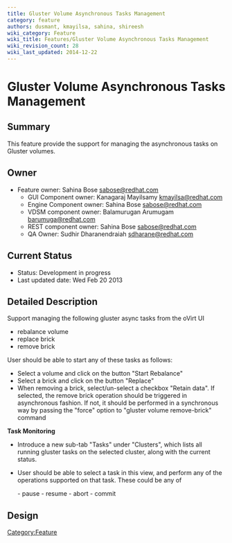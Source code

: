 ```yaml
---
title: Gluster Volume Asynchronous Tasks Management
category: feature
authors: dusmant, kmayilsa, sahina, shireesh
wiki_category: Feature
wiki_title: Features/Gluster Volume Asynchronous Tasks Management
wiki_revision_count: 28
wiki_last_updated: 2014-12-22
---
```


# Gluster Volume Asynchronous Tasks Management

## Summary

This feature provide the support for managing the asynchronous tasks on Gluster volumes.

## Owner

*   Feature owner: Sahina Bose <sabose@redhat.com>
    -   GUI Component owner: Kanagaraj Mayilsamy <kmayilsa@redhat.com>
    -   Engine Component owner: Sahina Bose <sabose@redhat.com>
    -   VDSM component owner: Balamurugan Arumugam <barumuga@redhat.com>
    -   REST component owner: Sahina Bose <sabose@redhat.com>
    -   QA Owner: Sudhir Dharanendraiah <sdharane@redhat.com>

## Current Status

*   Status: Development in progress
*   Last updated date: Wed Feb 20 2013

## Detailed Description

Support managing the following gluster async tasks from the oVirt UI

*   rebalance volume
*   replace brick
*   remove brick

User should be able to start any of these tasks as follows:

*   Select a volume and click on the button "Start Rebalance"
*   Select a brick and click on the button "Replace"
*   When removing a brick, select/un-select a checkbox "Retain data". If selected, the remove brick operation should be triggered in asynchronous fashion. If not, it should be performed in a synchronous way by passing the "force" option to "gluster volume remove-brick" command

**Task Monitoring**

*   Introduce a new sub-tab "Tasks" under "Clusters", which lists all running gluster tasks on the selected cluster, along with the current status.
*   User should be able to select a task in this view, and perform any of the operations supported on that task. These could be any of

      - pause
      - resume
      - abort
      - commit

## Design

<Category:Feature>
